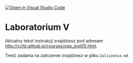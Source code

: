 [![Open in Visual Studio Code](https://classroom.github.com/assets/open-in-vscode-c66648af7eb3fe8bc4f294546bfd86ef473780cde1dea487d3c4ff354943c9ae.svg)](https://classroom.github.com/online_ide?assignment_repo_id=9570598&assignment_repo_type=AssignmentRepo)
# Laboratorium V

Aktualny tekst instrukcji znajdziesz pod adresem <http://ccfd.github.io/courses/cpp_inst05.html>.

Treść zadania na zaliczenie znajdziesz w pliku `Zaliczenie.md`
